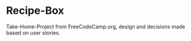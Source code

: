 # Recipe-Box
Take-Home-Project from FreeCodeCamp.org, design and decisions made based on user stories.  
